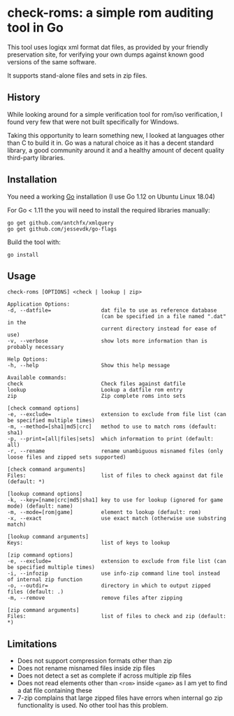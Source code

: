 check-roms: a simple rom auditing tool in Go
============================================

This tool uses logiqx xml format dat files, as provided by your friendly preservation site, for verifying your own dumps against known good versions of the same software.

It supports stand-alone files and sets in zip files.

History
-------

While looking around for a simple verification tool for rom/iso verification, I found very few that were not built specifically for Windows.

Taking this opportunity to learn something new, I looked at languages other than C to build it in. Go was a natural choice as it has a decent standard library, a good community around it and a healthy amount of decent quality third-party libraries.

Installation
------------

You need a working [Go](https://golang.org/) installation (I use Go 1.12 on Ubuntu Linux 18.04)

For Go < 1.11 the you will need to install the required libraries manually:

    go get github.com/antchfx/xmlquery
    go get github.com/jessevdk/go-flags

Build the tool with:

    go install

Usage
-----
    check-roms [OPTIONS] <check | lookup | zip>

    Application Options:
    -d, --datfile=                dat file to use as reference database
                                  (can be specified in a file named ".dat" in the
                                  current directory instead for ease of use)
    -v, --verbose                 show lots more information than is probably necessary

    Help Options:
    -h, --help                    Show this help message

    Available commands:
    check                         Check files against datfile
    lookup                        Lookup a datfile rom entry
    zip                           Zip complete roms into sets

    [check command options]
    -e, --exclude=                extension to exclude from file list (can be specified multiple times)
    -m, --method=[sha1|md5|crc]   method to use to match roms (default: sha1)
    -p, --print=[all|files|sets]  which information to print (default: all)
    -r, --rename                  rename unambiguous misnamed files (only loose files and zipped sets supported)

    [check command arguments]
    Files:                        list of files to check against dat file (default: *)

    [lookup command options]
    -k, --key=[name|crc|md5|sha1] key to use for lookup (ignored for game mode) (default: name)
    -m, --mode=[rom|game]         element to lookup (default: rom)
    -x, --exact                   use exact match (otherwise use substring match)

    [lookup command arguments]
    Keys:                         list of keys to lookup

    [zip command options]
    -e, --exclude=                extension to exclude from file list (can be specified multiple times)
    -i, --infozip                 use info-zip command line tool instead of internal zip function
    -o, --outdir=                 directory in which to output zipped files (default: .)
    -m, --remove                  remove files after zipping

    [zip command arguments]
    Files:                        list of files to check and zip (default: *)


Limitations
-----------

- Does not support compression formats other than zip
- Does not rename misnamed files inside zip files 
- Does not detect a set as complete if across multiple zip files
- Does not read elements other than `<rom>` inside `<game>` as I  am yet to find a dat file containing these 
- 7-zip complains that large zipped files have errors when internal go zip functionality is used. No other tool has this problem.
